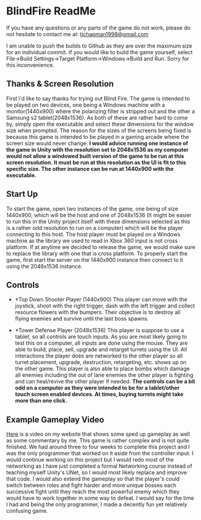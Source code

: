 # BlindFire ReadMe

If you have any questions or any parts of the game do not work, please do not hesitate to contact me at: 
tjchapman1998@gmail.com

I am unable to push the builds to Github as they are over the maximum size for an individual commit. 
If you would like to build the game yourself, select File->Build Settings->Target Platform->Windows->Build and Run. 
Sorry for this inconvenience. 


## Thanks & Screen Resolution

First i'd like to say thanks for trying out Blind Fire. The game is intended to be played on two devices, one being a 
Windows machine with a monitor(1440x900) where the polarizing filter is stripped out and the other a Samsung s2 
tablet(2048x1536). As both of these are rather hard to come by, simply open the executable and select these dimensions 
for the window size when prompted. The reason for the sizes of the screens being fixed is because this game is intended 
to be played in a gaming arcade where the screen size would never change. **I would advice running one instance of the 
game in Unity with the resolution set to 2048x1536 as my computer would not allow a windowed built version of the game 
to be run at this screen resolution. It must be run at this resolution as the UI is fit to this specific size. The 
other instance can be run at 1440x900 with the executable.**

## Start Up

To start the game, open two instances of the game, one being of size 1440x900, which will be the host and one of 2048x1536 
(It might be easier to run this in the Unity project itself with these dimensions selected as this is a rather odd 
resolution to run on a computer) which will be the player connecting to this host. The host player must be played on a 
Windows machine as the library we used to read in Xbox 360 input is not cross platform. If at anytime we decided to 
release the game, we would make sure to replace the library with one that is cross platform. To properly start the game, 
first start the server on the 1440x900 instance then connect to it using the 2048x1536 instance.

## Controls

* *Top Down Shooter Player (1440x900)
This player can move with the joystick, shoot with the right trigger, dash with the left trigger and collect resource 
flowers with the bumpers. Their objective is to destroy all flying enemies and survive until the last boss spawns.

* *Tower Defense Player (2048x1536)
This player is suppose to use a tablet, so all controls are touch inputs. As you are most likely going to test this on 
a computer, all inputs are done using the mouse. They are able to build, place, sell, upgrade and retarget turrets using 
the UI. All interactions the player does are networked to the other player so all turret placement, upgrade, destruction, 
retargeting, etc. shows up on the other game. This player is also able to place bombs which damage all enemies including 
the out of lane enemies the other player is fighting and can heal/revive the other player if needed. **The controls can 
be a bit odd on a computer as they were intended to be for a tablet/other touch screen enabled devices. At times, buying 
turrets might take more than one click.**

## Example Gameplay Video
[Here](https://tylerchapman.me/Games) is a video on my website that shows some sped up gameplay as well as some commentary
by me. This game is rather complex and is not quite finished. We had around three to four weeks to complete this project 
and I was the only programmer that worked on it aside from the controller input. I would continue working on this project 
but I would redo most of the networking as I have just completed a formal Networking course instead of teaching myself 
Unity's UNet, so I would most likely replace and improve that code. I would also extend the gameplay so that the player's 
could switch between roles and fight harder and more unique bosses each successive fight until they reach the most powerful 
enemy which they would have to work together in some way to defeat. I would say for the time I had and being the only 
programmer, I made a decently fun yet relatively confusing game.

